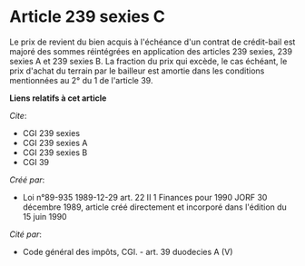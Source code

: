 # Article 239 sexies C

Le prix de revient du bien acquis à l'échéance d'un contrat de crédit-bail est majoré des sommes réintégrées en application
des articles 239 sexies, 239 sexies A et 239 sexies B. La fraction du prix qui excède, le cas échéant, le prix d'achat du
terrain par le bailleur est amortie dans les conditions mentionnées au 2° du 1 de l'article 39.

**Liens relatifs à cet article**

_Cite_:

  - CGI 239 sexies
  - CGI 239 sexies A
  - CGI 239 sexies B
  - CGI 39

_Créé par_:

  - Loi n°89-935 1989-12-29 art. 22 II 1 Finances pour 1990 JORF 30 décembre 1989, article créé directement et incorporé dans l'édition du 15 juin 1990

_Cité par_:

  - Code général des impôts, CGI. - art. 39 duodecies A (V)
